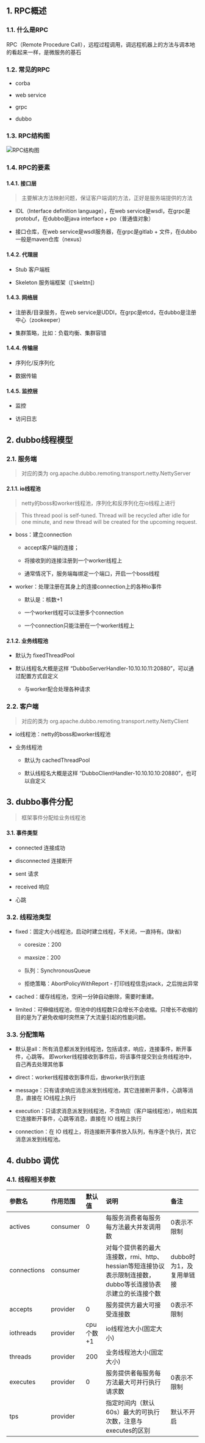 
## 1. RPC概述

### 1.1. 什么是RPC

RPC（Remote Procedure Call），远程过程调用，调远程机器上的方法与调本地的看起来一样，是微服务的基石

### 1.2. 常见的RPC

* corba

* web service

* grpc

* dubbo

### 1.3. RPC结构图

![RPC结构图](%E6%8E%A5%E5%8F%A3%E5%AE%9A%E4%B9%89%E8%AF%AD%E8%A8%80.jpg)

### 1.4. RPC的要素

#### 1.4.1. 接口层

> 主要解决方法映射问题，保证客户端调的方法，正好是服务端提供的方法

* IDL（Interface definition language），在web service是wsdl，在grpc是protobuf，在dubbo是java interface + po（普通值对象）
  
* 接口仓库，在web service是wsdl服务器，在grpc是gitlab + 文件，在dubbo一般是maven仓库（nexus）
  
#### 1.4.2. 代理层

* Stub 客户端桩

* Skeleton 服务端框架（[ˈskelɪtn]）
  
#### 1.4.3. 网络层

* 注册表/目录服务，在web service是UDDI，在grpc是etcd，在dubbo是注册中心（zookeeper）
  
* 集群策略，比如：负载均衡、集群容错

#### 1.4.4. 传输层

* 序列化/反序列化

* 数据传输

#### 1.4.5. 监控层

* 监控
  
* 访问日志

## 2. dubbo线程模型

### 2.1. 服务端

> 对应的类为 org.apache.dubbo.remoting.transport.netty.NettyServer

#### 2.1.1. io线程池

> netty的boss和worker线程池，序列化和反序列化在io线程上进行

> This thread pool is self-tuned. Thread will be recycled after idle for one minute, and new thread will be created for the upcoming request.

* boss：建立connection

  * accept客户端的连接；

  * 将接收到的连接注册到一个worker线程上

  * 通常情况下，服务端每绑定一个端口，开启一个boss线程

* worker：处理注册在其身上的连接connection上的各种io事件

  * 默认是：核数+1

  * 一个worker线程可以注册多个connection
  
  * 一个connection只能注册在一个worker线程上

#### 2.1.2. 业务线程池

* 默认为 fixedThreadPool

* 默认线程名大概是这样 “DubboServerHandler-10.10.10.11:20880”，可以通过配置方式自定义

  * 与worker配合处理各种请求
  
### 2.2. 客户端

> 对应的类为 org.apache.dubbo.remoting.transport.netty.NettyClient

* io线程池：netty的boss和worker线程池

* 业务线程池

  * 默认为 cachedThreadPool
  
  * 默认线程名大概是这样 “DubboClientHandler-10.10.10.10:20880”，也可以自定义


## 3. dubbo事件分配

> 框架事件分配给业务线程池

#### 3.1. 事件类型

* connected 连接成功

* disconnected 连接断开

* sent 请求

* received 响应

* 心跳

### 3.2. 线程池类型

* fixed：固定大小线程池，启动时建立线程，不关闭，一直持有。(缺省)

  * coresize：200
  
  * maxsize：200
  
  * 队列：SynchronousQueue
  
  * 拒绝策略：AbortPolicyWithReport - 打印线程信息jstack，之后抛出异常
  
* cached：缓存线程池，空闲一分钟自动删除，需要时重建。

* limited：可伸缩线程池，但池中的线程数只会增长不会收缩。只增长不收缩的目的是为了避免收缩时突然来了大流量引起的性能问题。

### 3.3. 分配策略

* 默认是all：所有消息都派发到线程池，包括请求，响应，连接事件，断开事件，心跳等。 即worker线程接收到事件后，将该事件提交到业务线程池中，自己再去处理其他事

* direct：worker线程接收到事件后，由worker执行到底

* message：只有请求响应消息派发到线程池，其它连接断开事件，心跳等消息，直接在 IO线程上执行

* execution：只请求消息派发到线程池，不含响应（客户端线程池），响应和其它连接断开事件，心跳等消息，直接在 IO 线程上执行

* connection：在 IO 线程上，将连接断开事件放入队列，有序逐个执行，其它消息派发到线程池。

## 4. dubbo 调优

### 4.1. 线程相关参数

参数名 | 作用范围 | 默认值 | 说明 | 备注 
|:-|:-|:-|:-|:-|
actives	| consumer| 0	| 每服务消费者每服务每方法最大并发调用数 |	0表示不限制
connections	| consumer|  | 对每个提供者的最大连接数，rmi、http、hessian等短连接协议表示限制连接数，dubbo等长连接协表示建立的长连接个数 |		dubbo时为1，及复用单链接
accepts	| provider| 0 | 服务提供方最大可接受连接数 |	0表示不限制
iothreads	| provider| cpu个数+1 | io线程池大小(固定大小) |	
threads	| provider | 200 | 业务线程池大小(固定大小) |
executes	| provider| 0 | 服务提供者每服务每方法最大可并行执行请求数 |	0表示不限制
tps	| provider| | 指定时间内（默认60s）最大的可执行次数，注意与executes的区别 |	默认不开启

